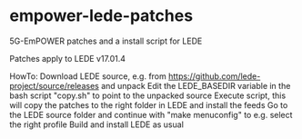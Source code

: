 # empower-lede-patches
5G-EmPOWER patches and a install script for LEDE


Patches apply to LEDE v17.01.4

HowTo:
    Download LEDE source, e.g. from https://github.com/lede-project/source/releases and unpack
    Edit the LEDE_BASEDIR variable in the bash script "copy.sh" to point to the unpacked source
    Execute script, this will copy the patches to the right folder in LEDE and install the feeds
    Go to the LEDE source folder and continue with "make menuconfig" to e.g. select the right profile
    Build and install LEDE as usual
